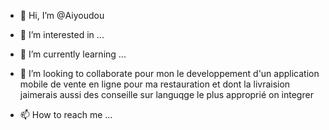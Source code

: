 - 👋 Hi, I’m @Aiyoudou
- 👀 I’m interested in ...
- 🌱 I’m currently learning ...
- 💞️ I’m looking to collaborate pour mon le developpement d'un application mobile de vente en ligne pour ma restauration et dont la 
livraision jaimerais aussi des conseille sur languqge le plus approprié on integrer

- 📫 How to reach me ...

<!---
Aiyoudou/Aiyoudou is a ✨ special ✨ repository because its `README.md` (this file) appears on your GitHub profile.
You can click the Preview link to take a look at your changes.
--->
